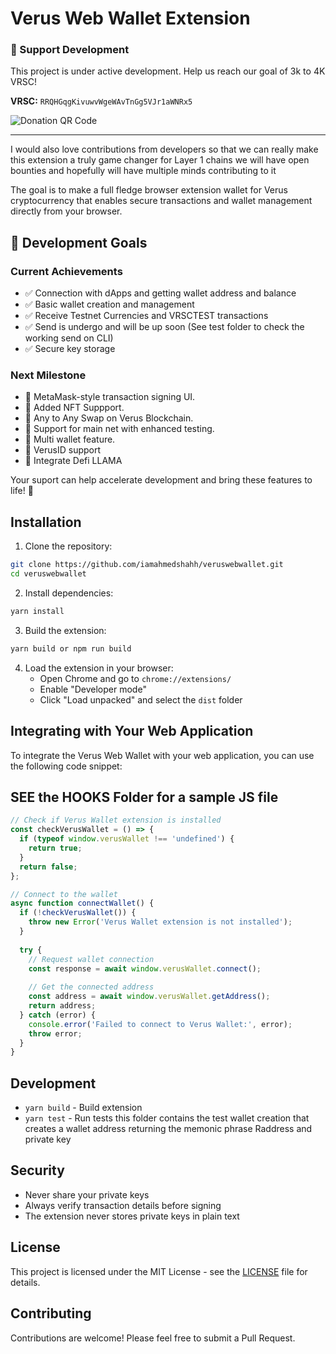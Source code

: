 # Verus Web Wallet Extension

### 🚀 Support Development
This project is under active development. Help us reach our goal of 3k to 4K VRSC!

**VRSC:** `RRQHGqgKivuwvWgeWAvTnGg5VJr1aWNRx5`

![Donation QR Code](https://api.qrserver.com/v1/create-qr-code/?size=150x150&data=RRQHGqgKivuwvWgeWAvTnGg5VJr1aWNRx5)

---

I would also love contributions from developers so that we can really make this extension a truly game changer for Layer 1 chains we will have open bounties and hopefully will have multiple minds contributing to it

The goal is to make a full fledge browser extension wallet for Verus cryptocurrency that enables secure transactions and wallet management directly from your browser.

## 🎯 Development Goals

### Current Achievements

- ✅ Connection with dApps and getting wallet address and balance
- ✅ Basic wallet creation and management
- ✅ Receive Testnet Currencies and VRSCTEST transactions
- ✅ Send is undergo and will be up soon (See test folder to check the working send on CLI)
- ✅ Secure key storage


### Next Milestone
- 🔄 MetaMask-style transaction signing UI.
- 🔄 Added NFT Suppport.
- 🔄 Any to Any Swap on Verus Blockchain.
- 🔄 Support for main net with enhanced testing.
- 🔄 Multi wallet feature.
- 📍 VerusID support
- 📍 Integrate Defi LLAMA

Your suport can help accelerate development and bring these features to life! 🚀


## Installation

1. Clone the repository:
```bash
git clone https://github.com/iamahmedshahh/veruswebwallet.git
cd veruswebwallet
```

2. Install dependencies:
```bash
yarn install
```

3. Build the extension:
```bash
yarn build or npm run build
```

4. Load the extension in your browser:
   - Open Chrome and go to `chrome://extensions/`
   - Enable "Developer mode"
   - Click "Load unpacked" and select the `dist` folder

## Integrating with Your Web Application

To integrate the Verus Web Wallet with your web application, you can use the following code snippet:


## SEE the HOOKS Folder for a sample JS file 

```javascript
// Check if Verus Wallet extension is installed
const checkVerusWallet = () => {
  if (typeof window.verusWallet !== 'undefined') {
    return true;
  }
  return false;
};

// Connect to the wallet
async function connectWallet() {
  if (!checkVerusWallet()) {
    throw new Error('Verus Wallet extension is not installed');
  }
  
  try {
    // Request wallet connection
    const response = await window.verusWallet.connect();
    
    // Get the connected address
    const address = await window.verusWallet.getAddress();
    return address;
  } catch (error) {
    console.error('Failed to connect to Verus Wallet:', error);
    throw error;
  }
}

```

## Development

- `yarn build` - Build extension
- `yarn test` - Run tests this folder contains the test wallet creation that creates a wallet address returning the memonic phrase Raddress and private key

## Security

- Never share your private keys
- Always verify transaction details before signing
- The extension never stores private keys in plain text

## License

This project is licensed under the MIT License - see the [LICENSE](LICENSE) file for details.

## Contributing

Contributions are welcome! Please feel free to submit a Pull Request.
